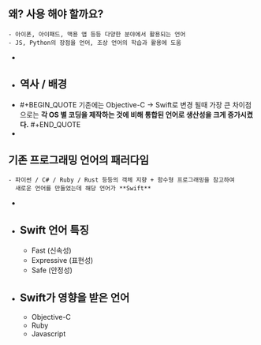 ## 왜? 사용 해야 할까요?
	- 아이폰, 아이패드, 맥용 앱 등등 다양한 분야에서 활용되는 언어
	- JS, Python의 장점을 언어, 조상 언어의 학습과 활용에 도움
-
- ## 역사 / 배경
- #+BEGIN_QUOTE
  기존에는 Objective-C → Swift로 변경 될때 가장 큰 차이점으로는
  **각 OS 별 코딩을 제작하는 것에 비해 통합된 언어로 생산성을 크게 증가시켰다.**
  #+END_QUOTE
-
## 기존 프로그래밍 언어의 패러다임
	- 파이썬 / C# / Ruby / Rust 등등의 객체 지향 + 함수형 프로그래밍을 참고하여 
	  새로운 언어를 만들었는데 해당 언어가 **Swift**
-
- ## Swift 언어 특징
	- Fast (신속성)
	- Expressive (표현성)
	- Safe (안정성)
- ## Swift가 영향을 받은 언어
	- Objective-C
	- Ruby
	- Javascript